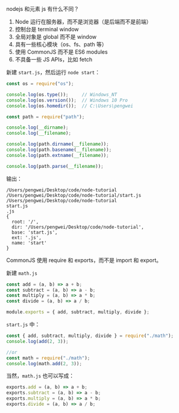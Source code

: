 nodejs 和元素 js 有什么不同？

1) Node 运行在服务器，而不是浏览器（是后端而不是前端）
2) 控制台是 terminal window
3) 全局对象是 global 而不是 window
4) 具有一些核心模块（os、fs、path 等）
5) 使用 CommonJS 而不是 ES6 modules
6) 不具备一些 JS APIs，比如 fetch

新建 `start.js`，然后运行 `node start`：

```js
const os = require("os");

console.log(os.type());     // Windows_NT
console.log(os.version());  // Windows 10 Pro
console.log(os.homedir());  // C:\Users\pengwei
```

```js
const path = require("path");

console.log(__dirname);
console.log(__filename);

console.log(path.dirname(__filename));
console.log(path.basename(__filename));
console.log(path.extname(__filename));

console.log(path.parse(__filename));
```

输出：

```text
/Users/pengwei/Desktop/code/node-tutorial
/Users/pengwei/Desktop/code/node-tutorial/start.js
/Users/pengwei/Desktop/code/node-tutorial
start.js
.js
{
  root: '/',
  dir: '/Users/pengwei/Desktop/code/node-tutorial',
  base: 'start.js',
  ext: '.js',
  name: 'start'
}
```

CommonJS 使用 require 和 exports，而不是 import 和 export。

新建 `math.js`

```js
const add = (a, b) => a + b;
const subtract = (a, b) => a - b;
const multiply = (a, b) => a * b;
const divide = (a, b) => a / b;

module.exports = { add, subtract, multiply, divide };
```

`start.js` 中：

```js
const { add, subtract, multiply, divide } = require("./math");
console.log(add(2, 3));

//or
const math = require("./math");
console.log(math.add(2, 3));
```

当然，`math.js` 也可以写成：

```js
exports.add = (a, b) => a + b;
exports.subtract = (a, b) => a - b;
exports.multiply = (a, b) => a * b;
exports.divide = (a, b) => a / b;
```